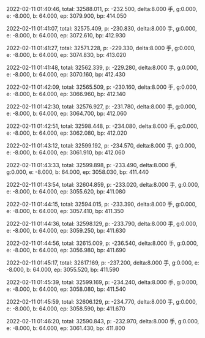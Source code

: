 2022-02-11 01:40:46, total: 32588.011, p: -232.500, delta:8.000 手, g:0.000, e: -8.000, b: 64.000, ep: 3079.900, bp: 414.050

2022-02-11 01:41:07, total: 32575.409, p: -230.830, delta:8.000 手, g:0.000, e: -8.000, b: 64.000, ep: 3072.610, bp: 412.930

2022-02-11 01:41:27, total: 32571.228, p: -229.330, delta:8.000 手, g:0.000, e: -8.000, b: 64.000, ep: 3074.830, bp: 413.020

2022-02-11 01:41:48, total: 32562.339, p: -229.280, delta:8.000 手, g:0.000, e: -8.000, b: 64.000, ep: 3070.160, bp: 412.430

2022-02-11 01:42:09, total: 32565.509, p: -230.160, delta:8.000 手, g:0.000, e: -8.000, b: 64.000, ep: 3066.960, bp: 412.140

2022-02-11 01:42:30, total: 32576.927, p: -231.780, delta:8.000 手, g:0.000, e: -8.000, b: 64.000, ep: 3064.700, bp: 412.060

2022-02-11 01:42:51, total: 32598.448, p: -234.080, delta:8.000 手, g:0.000, e: -8.000, b: 64.000, ep: 3062.080, bp: 412.020

2022-02-11 01:43:12, total: 32599.192, p: -234.570, delta:8.000 手, g:0.000, e: -8.000, b: 64.000, ep: 3061.910, bp: 412.060

2022-02-11 01:43:33, total: 32599.898, p: -233.490, delta:8.000 手, g:0.000, e: -8.000, b: 64.000, ep: 3058.030, bp: 411.440

2022-02-11 01:43:54, total: 32604.859, p: -233.020, delta:8.000 手, g:0.000, e: -8.000, b: 64.000, ep: 3055.620, bp: 411.080

2022-02-11 01:44:15, total: 32594.015, p: -233.390, delta:8.000 手, g:0.000, e: -8.000, b: 64.000, ep: 3057.410, bp: 411.350

2022-02-11 01:44:36, total: 32598.129, p: -233.790, delta:8.000 手, g:0.000, e: -8.000, b: 64.000, ep: 3059.250, bp: 411.630

2022-02-11 01:44:56, total: 32615.009, p: -236.540, delta:8.000 手, g:0.000, e: -8.000, b: 64.000, ep: 3056.980, bp: 411.690

2022-02-11 01:45:17, total: 32617.169, p: -237.200, delta:8.000 手, g:0.000, e: -8.000, b: 64.000, ep: 3055.520, bp: 411.590

2022-02-11 01:45:39, total: 32599.169, p: -234.240, delta:8.000 手, g:0.000, e: -8.000, b: 64.000, ep: 3058.080, bp: 411.540

2022-02-11 01:45:59, total: 32606.129, p: -234.770, delta:8.000 手, g:0.000, e: -8.000, b: 64.000, ep: 3058.590, bp: 411.670

2022-02-11 01:46:20, total: 32590.843, p: -232.970, delta:8.000 手, g:0.000, e: -8.000, b: 64.000, ep: 3061.430, bp: 411.800